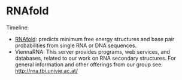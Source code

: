 # RNAfold

Timeline: 
* [RNAfold](http://rna.tbi.univie.ac.at/cgi-bin/RNAWebSuite/RNAfold.cgi): predicts minimum free energy structures and base pair probabilities from single RNA or DNA sequences.
* ViennaRNA: This server provides programs, web services, and databases, related to our work on RNA secondary structures. For general information and other offerings from our group see: http://rna.tbi.univie.ac.at/
